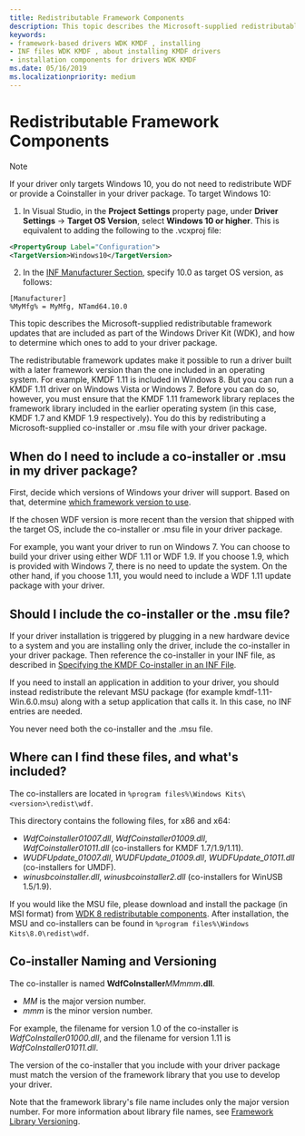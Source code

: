 ```yaml
---
title: Redistributable Framework Components
description: This topic describes the Microsoft-supplied redistributable framework updates that are included as part of the Windows Driver Kit (WDK) for Windows 8.1, and how to determine which ones to add to your driver package.
keywords:
- framework-based drivers WDK KMDF , installing
- INF files WDK KMDF , about installing KMDF drivers
- installation components for drivers WDK KMDF
ms.date: 05/16/2019
ms.localizationpriority: medium
---
```


# Redistributable Framework Components

> [!NOTE]
> If your driver only targets Windows 10, you do not need to redistribute WDF or provide a Coinstaller in your driver package. To target Windows 10:
>1. In Visual Studio, in the **Project Settings** property page, under **Driver Settings** -> **Target OS Version**, select **Windows 10 or higher**.  This is equivalent to adding the following to the .vcxproj file: 
>```xml
><PropertyGroup Label="Configuration">
><TargetVersion>Windows10</TargetVersion>
>```
>2. In the [INF Manufacturer Section](../install/inf-manufacturer-section.md), specify 10.0 as target OS version, as follows:
>```inf
>[Manufacturer]
>%MyMfg% = MyMfg, NTamd64.10.0
>```

This topic describes the Microsoft-supplied redistributable framework updates that are included as part of the Windows Driver Kit (WDK), and how to determine which ones to add to your driver package.

The redistributable framework updates make it possible to run a driver built with a later framework version than the one included in an operating system. For example, KMDF 1.11 is included in Windows 8. But you can run a KMDF 1.11 driver on Windows Vista or Windows 7. Before you can do so, however, you must ensure that the KMDF 1.11 framework library replaces the framework library included in the earlier operating system (in this case, KMDF 1.7 and KMDF 1.9 respectively). You do this by redistributing a Microsoft-supplied co-installer or .msu file with your driver package.

## When do I need to include a co-installer or .msu in my driver package?

First, decide which versions of Windows your driver will support.  Based on that, determine [which framework version to use](building-and-loading-a-kmdf-driver.md#which-framework-version-should-i-use).

If the chosen WDF version is more recent than the version that shipped with the target OS, include the co-installer or .msu file in your driver package.

For example, you want your driver to run on Windows 7.  You can choose to build your driver using either WDF 1.11 or WDF 1.9. If you choose 1.9, which is provided with Windows 7, there is no need to update the system. On the other hand, if you choose 1.11, you would need to include a WDF 1.11 update package with your driver.

## Should I include the co-installer or the .msu file?

If your driver installation is triggered by plugging in a new hardware device to a system and you are installing only the driver, include the co-installer in your driver package. Then reference the co-installer in your INF file, as described in [Specifying the KMDF Co-installer in an INF File](installing-the-framework-s-co-installer.md).

If you need to install an application in addition to your driver, you should instead redistribute the relevant MSU package (for example kmdf-1.11-Win.6.0.msu) along with a setup application that calls it.
In this case, no INF entries are needed.

You never need both the co-installer and the .msu file.


## Where can I find these files, and what's included?

The co-installers are located in `%program files%\Windows Kits\<version>\redist\wdf`.

This directory contains the following files, for x86 and x64:

-   *WdfCoinstaller01007.dll*, *WdfCoinstaller01009.dll*, *WdfCoinstaller01011.dll* (co-installers for KMDF 1.7/1.9/1.11).
-   *WUDFUpdate\_01007.dll*, *WUDFUpdate\_01009.dll*, *WUDFUpdate\_01011.dll* (co-installers for UMDF).
-   *winusbcoinstaller.dll*, *winusbcoinstaller2.dll* (co-installers for WinUSB 1.5/1.9).

If you would like the MSU file, please download and install the package (in MSI format) from [WDK 8 redistributable components](https://go.microsoft.com/fwlink/p/?LinkID=253170).
After installation, the MSU and co-installers can be found in `%program files%\Windows Kits\8.0\redist\wdf`.

## Co-installer Naming and Versioning

The co-installer is named **WdfCoInstaller**<em>MMmmm</em>**.dll**.

-   *MM* is the major version number.
-   *mmm* is the minor version number.

For example, the filename for version 1.0 of the co-installer is *WdfCoInstaller01000.dll*, and the filename for version 1.11 is *WdfCoInstaller01011.dll*.

The version of the co-installer that you include with your driver package must match the version of the framework library that you use to develop your driver.

Note that the framework library's file name includes only the major version number. For more information about library file names, see [Framework Library Versioning](framework-library-versioning.md).